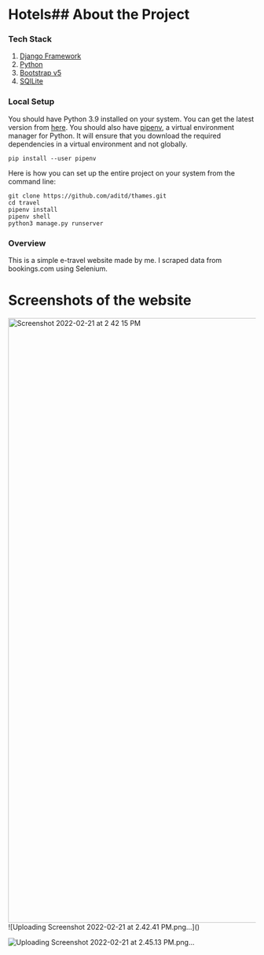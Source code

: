 # Hotels## About the Project

### Tech Stack

1. [Django Framework](https://www.djangoproject.com/)
2. [Python](https://www.python.org/)
3. [Bootstrap v5](https://getbootstrap.com/)
4. [SQlLite](https://www.sqlite.org)

### Local Setup

You should have Python 3.9 installed on your system. You can get the latest version from [here](https://www.python.org/downloads/). You should also have [pipenv](https://pypi.org/project/pipenv/), a virtual environment manager for Python. It will ensure that you download the required dependencies in a virtual environment and not globally.

``` terminal
pip install --user pipenv
```

Here is how you can set up the entire project on your system from the command line:

``` terminal
git clone https://github.com/aditd/thames.git
cd travel
pipenv install
pipenv shell
python3 manage.py runserver
```

### Overview

This is a simple e-travel website made by me. I scraped data from bookings.com using Selenium.

# Screenshots of the website

<img width="1229" alt="Screenshot 2022-02-21 at 2 42 15 PM" src="https://user-images.githubusercontent.com/15091953/154924858-a2429acd-0385-41df-9c65-741c960c476a.png">
![Uploading Screenshot 2022-02-21 at 2.42.41 PM.png…]()

![Uploading Screenshot 2022-02-21 at 2.45.13 PM.png…]()

